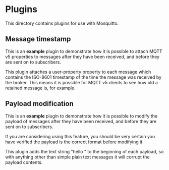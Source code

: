 # Plugins

This directory contains plugins for use with Mosquitto.

## Message timestamp
This is an **example** plugin to demonstrate how it is possible to attach MQTT v5 properties to messages after they have been received, and before they are sent on to subscribers.

This plugin attaches a user-property property to each message which contains the ISO-8601 timestamp of the time the message was received by the broker. This means it is possible for MQTT v5 clients to see how old a retained message is, for example.

## Payload modification
This is an **example** plugin to demonstrate how it is possible to modify the payload of messages after they have been received, and before they are sent on to subscribers.

If you are considering using this feature, you should be very certain you have verified the payload is the correct format before modifying it.

This plugin adds the text string "hello " to the beginning of each payload, so with anything other than simple plain text messages it will corrupt the payload contents.